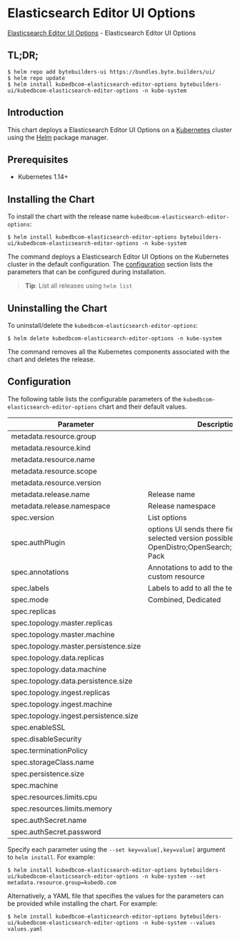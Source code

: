 # Elasticsearch Editor UI Options

[Elasticsearch Editor UI Options](https://byte.builders) - Elasticsearch Editor UI Options

## TL;DR;

```console
$ helm repo add bytebuilders-ui https://bundles.byte.builders/ui/
$ helm repo update
$ helm install kubedbcom-elasticsearch-editor-options bytebuilders-ui/kubedbcom-elasticsearch-editor-options -n kube-system
```

## Introduction

This chart deploys a Elasticsearch Editor UI Options on a [Kubernetes](http://kubernetes.io) cluster using the [Helm](https://helm.sh) package manager.

## Prerequisites

- Kubernetes 1.14+

## Installing the Chart

To install the chart with the release name `kubedbcom-elasticsearch-editor-options`:

```console
$ helm install kubedbcom-elasticsearch-editor-options bytebuilders-ui/kubedbcom-elasticsearch-editor-options -n kube-system
```

The command deploys a Elasticsearch Editor UI Options on the Kubernetes cluster in the default configuration. The [configuration](#configuration) section lists the parameters that can be configured during installation.

> **Tip**: List all releases using `helm list`

## Uninstalling the Chart

To uninstall/delete the `kubedbcom-elasticsearch-editor-options`:

```console
$ helm delete kubedbcom-elasticsearch-editor-options -n kube-system
```

The command removes all the Kubernetes components associated with the chart and deletes the release.

## Configuration

The following table lists the configurable parameters of the `kubedbcom-elasticsearch-editor-options` chart and their default values.

|               Parameter               |                                                    Description                                                    |      Default      |
|---------------------------------------|-------------------------------------------------------------------------------------------------------------------|-------------------|
| metadata.resource.group               |                                                                                                                   | `kubedb.com`      |
| metadata.resource.kind                |                                                                                                                   | `Elasticsearch`   |
| metadata.resource.name                |                                                                                                                   | `elasticsearches` |
| metadata.resource.scope               |                                                                                                                   | `Namespaced`      |
| metadata.resource.version             |                                                                                                                   | `v1alpha2`        |
| metadata.release.name                 | Release name                                                                                                      | `""`              |
| metadata.release.namespace            | Release namespace                                                                                                 | `""`              |
| spec.version                          | List options                                                                                                      | `xpack-7.13.2`    |
| spec.authPlugin                       | options UI sends there fields based on selected version possible values: OpenDistro;OpenSearch;SearchGuard;X-Pack | `X-Pack`          |
| spec.annotations                      | Annotations to add to the database custom resource                                                                | `{}`              |
| spec.labels                           | Labels to add to all the template objects                                                                         | `{}`              |
| spec.mode                             | Combined, Dedicated                                                                                               | `Combined`        |
| spec.replicas                         |                                                                                                                   | `3`               |
| spec.topology.master.replicas         |                                                                                                                   | `3`               |
| spec.topology.master.machine          |                                                                                                                   | `""`              |
| spec.topology.master.persistence.size |                                                                                                                   | `1Gi`             |
| spec.topology.data.replicas           |                                                                                                                   | `3`               |
| spec.topology.data.machine            |                                                                                                                   | `""`              |
| spec.topology.data.persistence.size   |                                                                                                                   | `10Gi`            |
| spec.topology.ingest.replicas         |                                                                                                                   | `2`               |
| spec.topology.ingest.machine          |                                                                                                                   | `""`              |
| spec.topology.ingest.persistence.size |                                                                                                                   | `1Gi`             |
| spec.enableSSL                        |                                                                                                                   | `true`            |
| spec.disableSecurity                  |                                                                                                                   | `false`           |
| spec.terminationPolicy                |                                                                                                                   | `WipeOut`         |
| spec.storageClass.name                |                                                                                                                   | `standard`        |
| spec.persistence.size                 |                                                                                                                   | `10Gi`            |
| spec.machine                          |                                                                                                                   | `""`              |
| spec.resources.limits.cpu             |                                                                                                                   | `".5"`            |
| spec.resources.limits.memory          |                                                                                                                   | `1024Mi`          |
| spec.authSecret.name                  |                                                                                                                   | `""`              |
| spec.authSecret.password              |                                                                                                                   | `""`              |


Specify each parameter using the `--set key=value[,key=value]` argument to `helm install`. For example:

```console
$ helm install kubedbcom-elasticsearch-editor-options bytebuilders-ui/kubedbcom-elasticsearch-editor-options -n kube-system --set metadata.resource.group=kubedb.com
```

Alternatively, a YAML file that specifies the values for the parameters can be provided while
installing the chart. For example:

```console
$ helm install kubedbcom-elasticsearch-editor-options bytebuilders-ui/kubedbcom-elasticsearch-editor-options -n kube-system --values values.yaml
```
